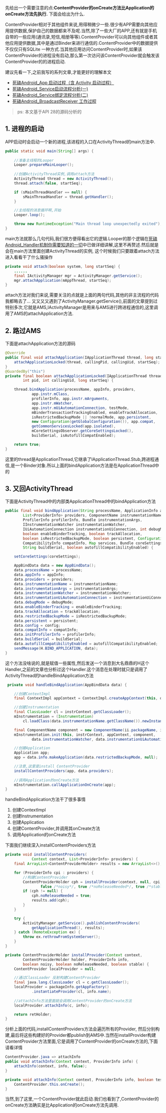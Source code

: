 

先给出一个需要注意的点:**ContentProvider的onCreate方法比Application的onCreate方法先执行.** 下面会给出为什么.

ContentProvider相对于其他组件来说,用得稍微少一些.很少有APP需要向其他应用提供数据,保护自己的数据都来不及呢.当然,除了一些大厂的APP,还有就是手机自带的一些应用(通讯录,短信,相册等等).ContentProvider可以向其他组件或者其他应用提供数据,其中是通过Binder来进行通信的.ContentProvider中的数据提供不仅仅只有SQLite 一种方式.当其他应用访问ContentProvider时,如果该ContentProvider的进程没有启动,那么第一次访问该ContentProvider就会触发该ContentProvider的的进程启动.

建议先看一下,之前我写的系列文章,才能更好的理解本文

- [死磕Android_App 启动过程（含 Activity 启动过程）](https://juejin.im/post/5cee950ef265da1bc8540be6)
- [死磕Android_Service启动流程分析(一)](https://juejin.im/post/5d026bd8e51d4556dc29361c)
- [死磕Android_Service绑定流程分析(二)](https://juejin.im/post/5d050c106fb9a07ecb0ba66f)
- [死磕Android_BroadcastReceiver 工作过程](https://juejin.im/post/5d0a4f706fb9a07eb15d5b20)

> ps: 本文基于API 28的源码分析的

## 1. 进程的启动

APP启动时会启动一个新的进程,该进程的入口在ActivityThread的main方法中.

```java
public static void main(String[] args) {
    
    //准备主线程的Looper
    Looper.prepareMainLooper();
    
    //创建ActivityThread实例,调用attach方法
    ActivityThread thread = new ActivityThread();
    thread.attach(false, startSeq);

    if (sMainThreadHandler == null) {
        sMainThreadHandler = thread.getHandler();
    }

    //主线程的消息循环啊,开始
    Looper.loop();

    throw new RuntimeException("Main thread loop unexpectedly exited");
}
```

main方法就那么几句代码,我们很方便得看出它的逻辑.Looper的那个逻辑在[死磕Android_Handler机制你需要知道的一切](https://blog.csdn.net/xfhy_/article/details/90347636)中已做详细讲解,这里不再赘述.然后就是会在main方法里面创建ActivityThread的实例, 这个时候我们只要跟着attach方法进入看看干了什么骚操作

```java
private void attach(boolean system, long startSeq) {
    ......
    final IActivityManager mgr = ActivityManager.getService();
    mgr.attachApplication(mAppThread, startSeq);
}
```
attach方法对我们来说,需要关注的点就是上面的两句代码,其他的非主流程的代码我都略去了... 又又又又遇到了ActivityManager.getService(),前面的文章提到过特别多次,它就是AMS,IActivityManager是用来与AMS进行跨进程通信的,这里调用了AMS的attachApplication方法.

## 2. 路过AMS

下面是attachApplication方法的源码

```java
@Override
public final void attachApplication(IApplicationThread thread, long startSeq) {
    attachApplicationLocked(thread, callingPid, callingUid, startSeq);
}
@GuardedBy("this")
private final boolean attachApplicationLocked(IApplicationThread thread,
        int pid, int callingUid, long startSeq) {

    thread.bindApplication(processName, appInfo, providers,
            app.instr.mClass,
            profilerInfo, app.instr.mArguments,
            app.instr.mWatcher,
            app.instr.mUiAutomationConnection, testMode,
            mBinderTransactionTrackingEnabled, enableTrackAllocation,
            isRestrictedBackupMode || !normalMode, app.persistent,
            new Configuration(getGlobalConfiguration()), app.compat,
            getCommonServicesLocked(app.isolated),
            mCoreSettingsObserver.getCoreSettingsLocked(),
            buildSerial, isAutofillCompatEnabled);

    return true;
}
```

这里的thread是ApplicationThread,它继承了IApplicationThread.Stub,跨进程通信,是一个Binder对象.所以上面的bindApplication方法是在ApplicationThread中的

## 3. 又回ActivityThread

下面是ActivityThread中的内部类ApplicationThread中的bindApplication方法

```java
public final void bindApplication(String processName, ApplicationInfo appInfo,
        List<ProviderInfo> providers, ComponentName instrumentationName,
        ProfilerInfo profilerInfo, Bundle instrumentationArgs,
        IInstrumentationWatcher instrumentationWatcher,
        IUiAutomationConnection instrumentationUiConnection, int debugMode,
        boolean enableBinderTracking, boolean trackAllocation,
        boolean isRestrictedBackupMode, boolean persistent, Configuration config,
        CompatibilityInfo compatInfo, Map services, Bundle coreSettings,
        String buildSerial, boolean autofillCompatibilityEnabled) {

    setCoreSettings(coreSettings);

    AppBindData data = new AppBindData();
    data.processName = processName;
    data.appInfo = appInfo;
    data.providers = providers;
    data.instrumentationName = instrumentationName;
    data.instrumentationArgs = instrumentationArgs;
    data.instrumentationWatcher = instrumentationWatcher;
    data.instrumentationUiAutomationConnection = instrumentationUiConnection;
    data.debugMode = debugMode;
    data.enableBinderTracking = enableBinderTracking;
    data.trackAllocation = trackAllocation;
    data.restrictedBackupMode = isRestrictedBackupMode;
    data.persistent = persistent;
    data.config = config;
    data.compatInfo = compatInfo;
    data.initProfilerInfo = profilerInfo;
    data.buildSerial = buildSerial;
    data.autofillCompatibilityEnabled = autofillCompatibilityEnabled;
    sendMessage(H.BIND_APPLICATION, data);
}
```

这个方法没啥说的,就是赋值一些属性,然后发送一个消息到大名鼎鼎的H这个Handler,之前的文章也分析过这个Handler.这个消息在处理时就只是调用了ActivityThread的handleBindApplication方法

```java
 private void handleBindApplication(AppBindData data) {

    //创建ContextImpl 
    final ContextImpl appContext = ContextImpl.createAppContext(this, data.info);

    //创建Instrumentation
    final ClassLoader cl = instrContext.getClassLoader();
    mInstrumentation = (Instrumentation)
        cl.loadClass(data.instrumentationName.getClassName()).newInstance();

    final ComponentName component = new ComponentName(ii.packageName, ii.name);
    mInstrumentation.init(this, instrContext, appContext, component,
            data.instrumentationWatcher, data.instrumentationUiAutomationConnection);

    //创建Application    
    Application app;
    app = data.info.makeApplication(data.restrictedBackupMode, null);

    //注意,这里是install ContentProvider
    installContentProviders(app, data.providers);
    
    //调用Application的onCreate方法
    mInstrumentation.callApplicationOnCreate(app);
}
```

handleBindApplication方法干了很多事情

1. 创建ContextImpl
2. 创建Instrumentation
3. 创建Application    
4. 创建ContentProvider,并调用其onCreate方法
5. 调用Application的onCreate方法

下面我们继续深入installContentProviders方法

```java
private void installContentProviders(
            Context context, List<ProviderInfo> providers) {
    final ArrayList<ContentProviderHolder> results = new ArrayList<>();

    for (ProviderInfo cpi : providers) {
        //构建ContentProvider
        ContentProviderHolder cph = installProvider(context, null, cpi,
                false /*noisy*/, true /*noReleaseNeeded*/, true /*stable*/);
        if (cph != null) {
            cph.noReleaseNeeded = true;
            results.add(cph);
        }
    }

    try {
        ActivityManager.getService().publishContentProviders(
            getApplicationThread(), results);
    } catch (RemoteException ex) {
        throw ex.rethrowFromSystemServer();
    }
}

private ContentProviderHolder installProvider(Context context,
        ContentProviderHolder holder, ProviderInfo info,
        boolean noisy, boolean noReleaseNeeded, boolean stable) {
    ContentProvider localProvider = null;

    //通过ClassLoader 反射构建ContentProvider
    final java.lang.ClassLoader cl = c.getClassLoader();
    localProvider = packageInfo.getAppFactory()
            .instantiateProvider(cl, info.name);
    
    //attachInfo方法里面就会调用ContentProvider的onCreate方法
    localProvider.attachInfo(c, info);

    return retHolder;
}

```

分析上面的代码,installContentProviders方法会遍历所有的Provider, 然后分别构建,最后将这些构建好的Provider都publish到AMS中.当然在installProvider构建ContentProvider方法里面,它是调用了ContentProvider的onCreate方法的,下面请看详情

```java
ContentProvider.java => attachInfo
public void attachInfo(Context context, ProviderInfo info) {
    attachInfo(context, info, false);
}

private void attachInfo(Context context, ProviderInfo info, boolean testing) {
    ContentProvider.this.onCreate();
}
```

当然,到了这里,一个ContentProvider就此启动.我们也看到了,ContentProvider的onCreate方法确实是比Application的onCreate方法先调用.